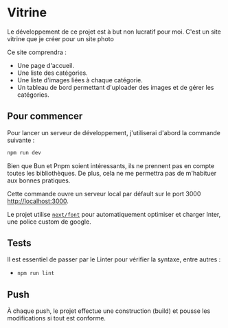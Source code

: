 # Vitrine

Le développement de ce projet est à but non lucratif pour moi.
C'est un site vitrine que je créer pour un site photo

Ce site comprendra :

- Une page d'accueil.
- Une liste des catégories.
- Une liste d'images liées à chaque catégorie.
- Un tableau de bord permettant d'uploader des images et de gérer les catégories.

## Pour commencer

Pour lancer un serveur de développement, j'utiliserai d'abord la commande suivante :

```bash
npm run dev
```

Bien que Bun et Pnpm soient intéressants, ils ne prennent pas en compte toutes les bibliothèques. De plus, cela ne me permettra pas de m'habituer aux bonnes pratiques.

Cette commande ouvre un serveur local par défault sur le port 3000
[http://localhost:3000](http://localhost:3000).

Le projet utilise [`next/font`](https://nextjs.org/docs/basic-features/font-optimization) pour automatiquement optimiser et charger Inter, une police custom de google.

## Tests

Il est essentiel de passer par le Linter pour vérifier la syntaxe, entre autres :

- `npm run lint`

## Push

À chaque push, le projet effectue une construction (build) et pousse les modifications si tout est conforme.
